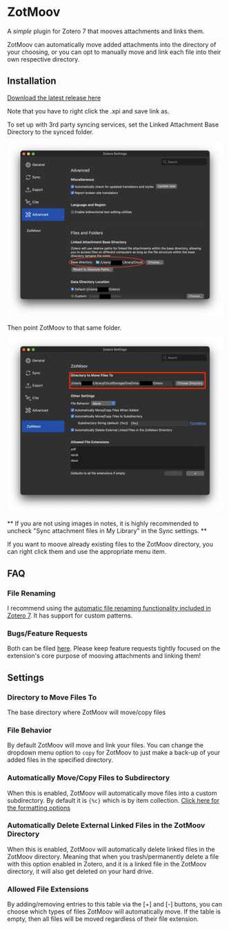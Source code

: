 # ZotMoov
A *simple* plugin for Zotero 7 that mooves attachments and links them.

ZotMoov can automatically move added attachments into the directory of your choosing, or you can opt to manually move and link each file into their own respective directory.

## Installation

[Download the latest release here](https://github.com/wileyyugioh/zotmoov/releases)

Note that you have to right click the .xpi and save link as.

To set up with 3rd party syncing services, set the Linked Attachment Base Directory to the synced folder.

<img src="res/Image1.png" width="500"/>

Then point ZotMoov to that same folder.

<img src="res/Image2.png" width="500"/>

** If you are not using images in notes, it is highly recommended to uncheck "Sync attachment files in My Library" in the Sync settings. **

If you want to moove already existing files to the ZotMoov directory, you can right click them and use the appropriate menu item.

## FAQ

### File Renaming

I recommend using the [automatic file renaming functionality included in Zotero 7](https://www.zotero.org/support/file_renaming). It has support for custom patterns.
### Bugs/Feature Requests

Both can be filed [here](https://github.com/wileyyugioh/zotmoov/issues). Please keep feature requests tightly focused on the extension's core purpose of mooving attachments and linking them!

## Settings

### Directory to Move Files To

The base directory where ZotMoov will move/copy files

### File Behavior

By default ZotMoov will move and link your files. You can change the dropdown menu option to `copy` for ZotMoov to just make a back-up of your added files in the specified directory.

### Automatically Move/Copy Files to Subdirectory

When this is enabled, ZotMoov will automatically move files into a custom subdirectory. By default it is `{%c}` which is by item collection. [Click here for the formatting options](https://github.com/wileyyugioh/zotmoov/blob/master/docs/WILDCARD_INFO.md)

### Automatically Delete External Linked Files in the ZotMoov Directory

When this is enabled, ZotMoov will automatically delete linked files in the ZotMoov directory. Meaning that when you trash/permanently delete a file with this option enabled in Zotero, and it is a linked file in the ZotMoov directory, it will also get deleted on your hard drive.

### Allowed File Extensions

By adding/removing entries to this table via the [+] and [-] buttons, you can choose which types of files ZotMoov will automatically move. If the table is empty, then all files will be moved regardless of their file extension.
